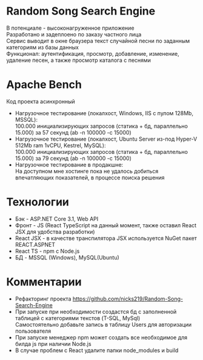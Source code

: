 # Random Song Search Engine 
В потенциале - высоконагруженное приложение      
Разработано и задеплоено по заказу частного лица   
Сервис выводит в окне браузера текст случайной песни по заданным категориям из базы данных  
Функционал: аутентификация, просмотр, добавление, изменение, удаление песен, а также просмотр каталога с песнями    
# Apache Bench
Код проекта асинхронный     
* Нагрузочное тестирование (локалхост, Windows, IIS с пулом 128Mb, MSSQL):     
100.000 инициализирующих запросов (статика + бд, параллельно 15.000) за 57 секунд (ab -n 100000 -c 15000)     
* Нагрузочное тестирование (локалхост, Ubuntu Server из-под Hyper-V 512Mb ram 1vCPU, Kestrel, MySQL):    
100.000 инициализирующих запросов (статика + бд, параллельно 15.000) за 79 секунд (ab -n 100000 -c 15000)  
* Нагрузочное тестирование в продакшне:  
На доступном мне хостинге пока не удалось добиться впечатляющих показателей, в процессе поиска решения        
# Технологии
* Бэк - ASP.NET Core 3.1, Web API     
* Фронт - JS (React TypeScript на данный момент, также оставил React JSX для удобства разработки)     
* React JSX - в качестве транспилятора JSX используется NuGet пакет REACT.ASPNET    
* React TS - npm с Node.js    
* БД - MSSQL (Windows), MySQL(Ubuntu)      
# Комментарии   
* Рефакторинг проекта https://github.com/nicks219/Random-Song-Search-Engine        
* При запуске при необходимости создастся бд с заполненной таблицей с категориями текстов (T-SQL, MySql)  
Самостоятельно добавьте запись в таблицу Users для авторизации пользователя     
* При запуске менеджер npm может создать все необходимое для билда js при наличии Node.js   
* В случае проблем с React удалите папки node_modules и build          
